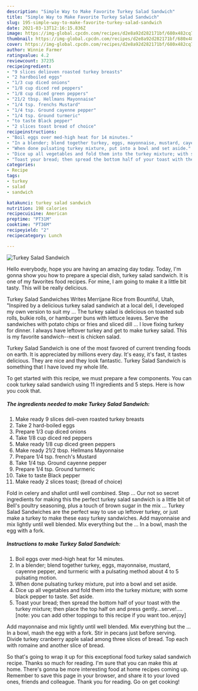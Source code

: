 ```yaml
---
description: "Simple Way to Make Favorite Turkey Salad Sandwich"
title: "Simple Way to Make Favorite Turkey Salad Sandwich"
slug: 195-simple-way-to-make-favorite-turkey-salad-sandwich
date: 2021-03-13T12:16:15.836Z
image: https://img-global.cpcdn.com/recipes/d2e8a92d282171bf/680x482cq70/turkey-salad-sandwich-recipe-main-photo.jpg
thumbnail: https://img-global.cpcdn.com/recipes/d2e8a92d282171bf/680x482cq70/turkey-salad-sandwich-recipe-main-photo.jpg
cover: https://img-global.cpcdn.com/recipes/d2e8a92d282171bf/680x482cq70/turkey-salad-sandwich-recipe-main-photo.jpg
author: Winnie Farmer
ratingvalue: 4.2
reviewcount: 37235
recipeingredient:
- "9 slices delioven roasted turkey breasts"
- "2 hardboiled eggs"
- "1/3 cup diced onions"
- "1/8 cup diced red peppers"
- "1/8 cup diced green peppers"
- "21/2 tbsp. Hellmans Mayonnaise"
- "1/4 tsp. frenchs Mustard"
- "1/4 tsp. Ground cayenne pepper"
- "1/4 tsp. Ground turmeric"
- "to taste Black pepper"
- "2 slices toast bread of choice"
recipeinstructions:
- "Boil eggs over med-high heat for 14 minutes."
- "In a blender; blend together turkey, eggs, mayonnaise, mustard, cayenne pepper, and turmeric with a pulsating method about 4 to 5 pulsating motion."
- "When done pulsating turkey mixture, put into a bowl and set aside."
- "Dice up all vegetables and fold them into the turkey mixture; with some black pepper to taste. Set aside."
- "Toast your bread; then spread the bottom half of your toast with the turkey mixture; then place the top half on and press gently...serve!....[note: you can add other toppings to this recipe if you want too..enjoy]"
categories:
- Recipe
tags:
- turkey
- salad
- sandwich

katakunci: turkey salad sandwich 
nutrition: 198 calories
recipecuisine: American
preptime: "PT31M"
cooktime: "PT36M"
recipeyield: "2"
recipecategory: Lunch

---
```



![Turkey Salad Sandwich](https://img-global.cpcdn.com/recipes/d2e8a92d282171bf/680x482cq70/turkey-salad-sandwich-recipe-main-photo.jpg)

Hello everybody, hope you are having an amazing day today. Today, I'm gonna show you how to prepare a special dish, turkey salad sandwich. It is one of my favorites food recipes. For mine, I am going to make it a little bit tasty. This will be really delicious.

Turkey Salad Sandwiches Writes Merrijane Rice from Bountiful, Utah, &#34;Inspired by a delicious turkey salad sandwich at a local deli, I developed my own version to suit my … The turkey salad is delicious on toasted sub rolls, bulkie rolls, or hamburger buns with lettuce leaves. Serve the sandwiches with potato chips or fries and sliced dill … I love fixing turkey for dinner. I always have leftover turkey and get to make turkey salad. This is my favorite sandwich--next is chicken salad.

Turkey Salad Sandwich is one of the most favored of current trending foods on earth. It is appreciated by millions every day. It's easy, it's fast, it tastes delicious. They are nice and they look fantastic. Turkey Salad Sandwich is something that I have loved my whole life.


To get started with this recipe, we must prepare a few components. You can cook turkey salad sandwich using 11 ingredients and 5 steps. Here is how you cook that.

<!--inarticleads1-->

##### The ingredients needed to make Turkey Salad Sandwich:

1. Make ready 9 slices deli-oven roasted turkey breasts
1. Take 2 hard-boiled eggs
1. Prepare 1/3 cup diced onions
1. Take 1/8 cup diced red peppers
1. Make ready 1/8 cup diced green peppers
1. Make ready 21/2 tbsp. Hellmans Mayonnaise
1. Prepare 1/4 tsp. french&#39;s Mustard
1. Take 1/4 tsp. Ground cayenne pepper
1. Prepare 1/4 tsp. Ground turmeric
1. Take to taste Black pepper
1. Make ready 2 slices toast; (bread of choice)


Fold in celery and shallot until well combined. Step … Our not so secret ingredients for making this the perfect turkey salad sandwich is a little bit of Bell&#39;s poultry seasoning, plus a touch of brown sugar in the mix … Turkey Salad Sandwiches are the perfect way to use up leftover turkey, or just make a turkey to make these easy turkey sandwiches. Add mayonnaise and mix lightly until well blended. Mix everything but the … In a bowl, mash the egg with a fork. 

<!--inarticleads2-->

##### Instructions to make Turkey Salad Sandwich:

1. Boil eggs over med-high heat for 14 minutes.
1. In a blender; blend together turkey, eggs, mayonnaise, mustard, cayenne pepper, and turmeric with a pulsating method about 4 to 5 pulsating motion.
1. When done pulsating turkey mixture, put into a bowl and set aside.
1. Dice up all vegetables and fold them into the turkey mixture; with some black pepper to taste. Set aside.
1. Toast your bread; then spread the bottom half of your toast with the turkey mixture; then place the top half on and press gently...serve!....[note: you can add other toppings to this recipe if you want too..enjoy]


Add mayonnaise and mix lightly until well blended. Mix everything but the … In a bowl, mash the egg with a fork. Stir in pecans just before serving. Divide turkey cranberry apple salad among three slices of bread. Top each with romaine and another slice of bread. 

So that's going to wrap it up for this exceptional food turkey salad sandwich recipe. Thanks so much for reading. I'm sure that you can make this at home. There's gonna be more interesting food at home recipes coming up. Remember to save this page in your browser, and share it to your loved ones, friends and colleague. Thank you for reading. Go on get cooking!
